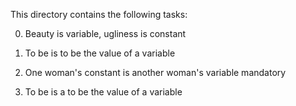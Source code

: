 This directory contains the following tasks:

0. Beauty is variable, ugliness is constant

1. To be is to be the value of a variable

2. One woman's constant is another woman's variable
mandatory

3. To be is a to be the value of a variable
